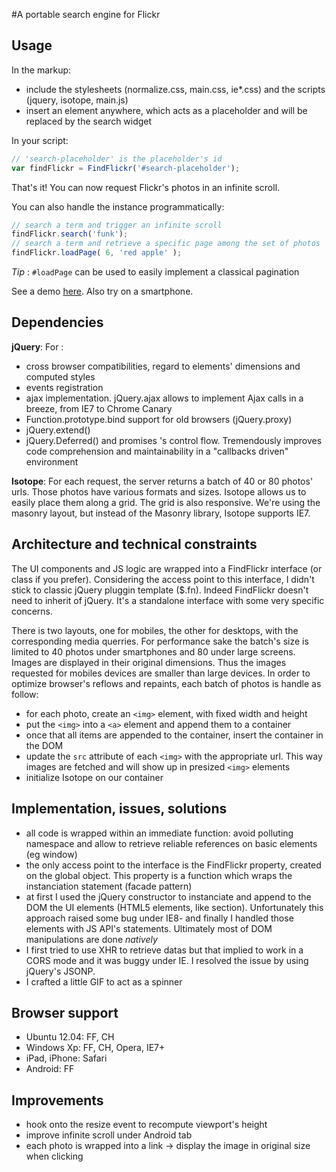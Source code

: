 #A portable search engine for Flickr


## Usage
In the markup:
  - include the stylesheets (normalize.css, main.css, ie*.css) and the scripts (jquery, isotope, main.js)
  - insert an element anywhere, which acts as a placeholder and will be replaced by the search widget

In your script:
```javascript
// 'search-placeholder' is the placeholder's id
var findFlickr = FindFlickr('#search-placeholder');
```
That's it! You can now request Flickr's photos in an infinite scroll.

You can also handle the instance programmatically:
```javascript
// search a term and trigger an infinite scroll
findFlickr.search('funk');
// search a term and retrieve a specific page among the set of photos
findFlickr.loadPage( 6, 'red apple' );
```
*Tip* : `#loadPage` can be used to easily implement a classical pagination

See a demo [here](http://tcamp.fr/test/flickr/). Also try on a smartphone.




## Dependencies
**jQuery**:
For :
  - cross browser compatibilities, regard to elements' dimensions and computed styles
  - events registration
  - ajax implementation. jQuery.ajax allows to implement Ajax calls in a breeze,
  from IE7 to Chrome Canary
  - Function.prototype.bind support for old browsers (jQuery.proxy)
  - jQuery.extend()
  - jQuery.Deferred() and promises 's control flow. Tremendously improves code comprehension and maintainability
  in a "callbacks driven" environment

**Isotope**:
For each request, the server returns a batch of 40 or 80 photos' urls. Those photos have various formats
and sizes. Isotope allows us to easily place them along a grid. The grid is also responsive.
We're using the masonry layout, but instead of the Masonry library, Isotope supports IE7.




## Architecture and technical constraints
The UI components and JS logic are wrapped into a FindFlickr interface (or class if you prefer).
Considering the access point to this interface, I didn't stick to classic jQuery pluggin template ($.fn).
Indeed FindFlickr doesn't need to inherit of jQuery. It's a standalone interface with some very specific
concerns.

There is two layouts, one for mobiles, the other for desktops, with the corresponding media querries.
For performance sake the batch's size is limited to 40 photos under smartphones and 80 under large screens.
Images are displayed in their original dimensions. Thus the images requested for mobiles devices are smaller than
large devices.
In order to optimize browser's reflows and repaints, each batch of photos is handle as follow:
- for each photo, create an `<img>` element, with fixed width and height
- put the `<img>` into a `<a>` element and append them to a container
- once that all items are appended to the container, insert the container in the DOM
- update the `src` attribute of each `<img>` with the appropriate url. This way images
are fetched and will show up in presized `<img>` elements
- initialize Isotope on our container




## Implementation, issues, solutions

  - all code is wrapped within an immediate function: avoid polluting namespace and allow to
  retrieve reliable references on basic elements (eg window)
  - the only access point to the interface is the FindFlickr property, created on the global
  object. This property is a function which wraps the instanciation statement (facade pattern)
  - at first I used the jQuery constructor to instanciate and append to the DOM the UI elements 
  (HTML5 elements, like section). Unfortunately this approach raised some bug under IE8- and finally
  I handled those elements with JS API's statements. Ultimately most of DOM manipulations are done *natively*
  - I first tried to use XHR to retrieve datas but that implied to work in a CORS mode and
  it was buggy under IE. I resolved the issue by using jQuery's JSONP.
  - I crafted a little GIF to act as a spinner




## Browser support
  - Ubuntu 12.04: FF, CH
  - Windows Xp: FF, CH, Opera, IE7+
  - iPad, iPhone: Safari
  - Android: FF




## Improvements
  - hook onto the resize event to recompute viewport's height
  - improve infinite scroll under Android tab
  - each photo is wrapped into a link -> display the image in original size when
  clicking